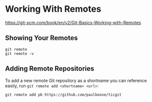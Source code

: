 # Working With Remotes

https://git-scm.com/book/en/v2/Git-Basics-Working-with-Remotes

## Showing Your Remotes

```
git remote
git remote -v
```

## Adding Remote Repositories

To add a new remote Git repository as a shortname you can reference easily, run `git remote add <shortname> <url>`:

```
git remote add pb https://github.com/paulboone/ticgit
```